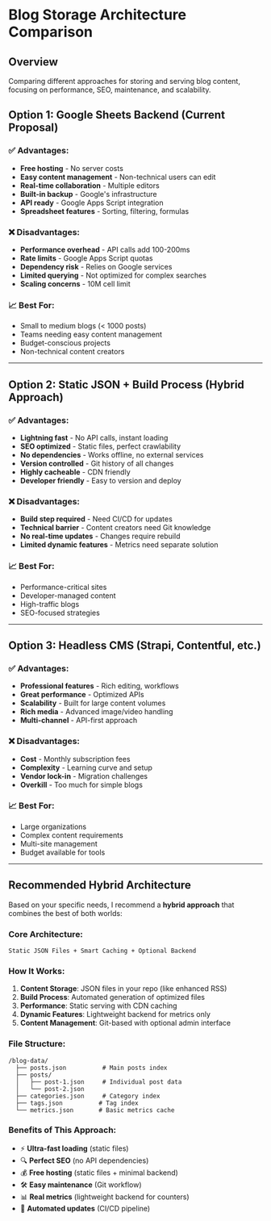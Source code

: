 # Blog Storage Architecture Comparison

## Overview
Comparing different approaches for storing and serving blog content, focusing on performance, SEO, maintenance, and scalability.

## Option 1: Google Sheets Backend (Current Proposal)

### ✅ **Advantages:**
- **Free hosting** - No server costs
- **Easy content management** - Non-technical users can edit
- **Real-time collaboration** - Multiple editors
- **Built-in backup** - Google's infrastructure
- **API ready** - Google Apps Script integration
- **Spreadsheet features** - Sorting, filtering, formulas

### ❌ **Disadvantages:**
- **Performance overhead** - API calls add 100-200ms
- **Rate limits** - Google Apps Script quotas
- **Dependency risk** - Relies on Google services
- **Limited querying** - Not optimized for complex searches
- **Scaling concerns** - 10M cell limit

### 📈 **Best For:**
- Small to medium blogs (< 1000 posts)
- Teams needing easy content management
- Budget-conscious projects
- Non-technical content creators

---

## Option 2: Static JSON + Build Process (Hybrid Approach)

### ✅ **Advantages:**
- **Lightning fast** - No API calls, instant loading
- **SEO optimized** - Static files, perfect crawlability
- **No dependencies** - Works offline, no external services
- **Version controlled** - Git history of all changes
- **Highly cacheable** - CDN friendly
- **Developer friendly** - Easy to version and deploy

### ❌ **Disadvantages:**
- **Build step required** - Need CI/CD for updates
- **Technical barrier** - Content creators need Git knowledge
- **No real-time updates** - Changes require rebuild
- **Limited dynamic features** - Metrics need separate solution

### 📈 **Best For:**
- Performance-critical sites
- Developer-managed content
- High-traffic blogs
- SEO-focused strategies

---

## Option 3: Headless CMS (Strapi, Contentful, etc.)

### ✅ **Advantages:**
- **Professional features** - Rich editing, workflows
- **Great performance** - Optimized APIs
- **Scalability** - Built for large content volumes
- **Rich media** - Advanced image/video handling
- **Multi-channel** - API-first approach

### ❌ **Disadvantages:**
- **Cost** - Monthly subscription fees
- **Complexity** - Learning curve and setup
- **Vendor lock-in** - Migration challenges
- **Overkill** - Too much for simple blogs

### 📈 **Best For:**
- Large organizations
- Complex content requirements
- Multi-site management
- Budget available for tools

---

## Recommended Hybrid Architecture

Based on your specific needs, I recommend a **hybrid approach** that combines the best of both worlds:

### **Core Architecture:**
```
Static JSON Files + Smart Caching + Optional Backend
```

### **How It Works:**

1. **Content Storage**: JSON files in your repo (like enhanced RSS)
2. **Build Process**: Automated generation of optimized files
3. **Performance**: Static serving with CDN caching
4. **Dynamic Features**: Lightweight backend for metrics only
5. **Content Management**: Git-based with optional admin interface

### **File Structure:**
```
/blog-data/
  ├── posts.json          # Main posts index
  ├── posts/
  │   ├── post-1.json     # Individual post data
  │   └── post-2.json
  ├── categories.json     # Category index
  ├── tags.json          # Tag index
  └── metrics.json       # Basic metrics cache
```

### **Benefits of This Approach:**
- ⚡ **Ultra-fast loading** (static files)
- 🔍 **Perfect SEO** (no API dependencies)
- 💰 **Free hosting** (static files + minimal backend)
- 🛠️ **Easy maintenance** (Git workflow)
- 📊 **Real metrics** (lightweight backend for counters)
- 🔄 **Automated updates** (CI/CD pipeline)
